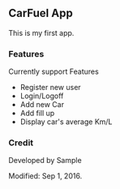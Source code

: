 ## CarFuel App

This is my first app.

### Features

Currently support Features
* Register new user
* Login/Logoff
* Add new Car
* Add fill up
* Display car's average Km/L

### Credit
Developed by Sample

Modified: Sep 1, 2016.